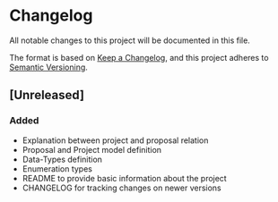 # Changelog
All notable changes to this project will be documented in this file.

The format is based on [Keep a Changelog](https://keepachangelog.com/en/1.0.0/),
and this project adheres to [Semantic Versioning](https://semver.org/spec/v2.0.0.html).

## [Unreleased]
### Added
- Explanation between project and proposal relation
- Proposal and Project model definition
- Data-Types definition
- Enumeration types
- README to provide basic information about the project
- CHANGELOG for tracking changes on newer versions